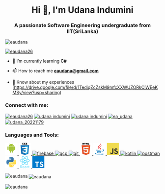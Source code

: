 <h1 align="center">Hi 👋, I'm Udana Indumini</h1>
<h3 align="center">A passionate Software Engineering undergraduate from IIT(SriLanka)</h3>

<p align="left"> <img src="https://komarev.com/ghpvc/?username=eaudana&label=Profile%20views&color=0e75b6&style=flat" alt="eaudana" /> </p>

<p align="left"> <a href="https://twitter.com/eaudana26" target="blank"><img src="https://img.shields.io/twitter/follow/eaudana26?logo=twitter&style=for-the-badge" alt="eaudana26" /></a> </p>

- 🌱 I’m currently learning **C#**

- 📫 How to reach me **eaudana@gmail.com**

- 📄 Know about my experiences [https://drive.google.com/file/d/1TediqZcZskM9mfcXXWUZORkClWEeKMSy/view?usp=sharing)

<h3 align="left">Connect with me:</h3>
<p align="left">
<a href="https://twitter.com/eaudana26" target="blank"><img align="center" src="https://raw.githubusercontent.com/rahuldkjain/github-profile-readme-generator/master/src/images/icons/Social/twitter.svg" alt="eaudana26" height="30" width="40" /></a>
<a href="https://linkedin.com/in/udana indumini" target="blank"><img align="center" src="https://raw.githubusercontent.com/rahuldkjain/github-profile-readme-generator/master/src/images/icons/Social/linked-in-alt.svg" alt="udana indumini" height="30" width="40" /></a>
<a href="https://fb.com/udana indumini" target="blank"><img align="center" src="https://raw.githubusercontent.com/rahuldkjain/github-profile-readme-generator/master/src/images/icons/Social/facebook.svg" alt="udana indumini" height="30" width="40" /></a>
<a href="https://instagram.com/ea_udana" target="blank"><img align="center" src="https://raw.githubusercontent.com/rahuldkjain/github-profile-readme-generator/master/src/images/icons/Social/instagram.svg" alt="ea_udana" height="30" width="40" /></a>
<a href="https://www.hackerrank.com/udana_20221179" target="blank"><img align="center" src="https://raw.githubusercontent.com/rahuldkjain/github-profile-readme-generator/master/src/images/icons/Social/hackerrank.svg" alt="udana_20221179" height="30" width="40" /></a>
</p>

<h3 align="left">Languages and Tools:</h3>
<p align="left"> <a href="https://developer.android.com" target="_blank" rel="noreferrer"> <img src="https://raw.githubusercontent.com/devicons/devicon/master/icons/android/android-original-wordmark.svg" alt="android" width="40" height="40"/> </a> <a href="https://www.w3schools.com/css/" target="_blank" rel="noreferrer"> <img src="https://raw.githubusercontent.com/devicons/devicon/master/icons/css3/css3-original-wordmark.svg" alt="css3" width="40" height="40"/> </a> <a href="https://firebase.google.com/" target="_blank" rel="noreferrer"> <img src="https://www.vectorlogo.zone/logos/firebase/firebase-icon.svg" alt="firebase" width="40" height="40"/> </a> <a href="https://cloud.google.com" target="_blank" rel="noreferrer"> <img src="https://www.vectorlogo.zone/logos/google_cloud/google_cloud-icon.svg" alt="gcp" width="40" height="40"/> </a> <a href="https://git-scm.com/" target="_blank" rel="noreferrer"> <img src="https://www.vectorlogo.zone/logos/git-scm/git-scm-icon.svg" alt="git" width="40" height="40"/> </a> <a href="https://www.w3.org/html/" target="_blank" rel="noreferrer"> <img src="https://raw.githubusercontent.com/devicons/devicon/master/icons/html5/html5-original-wordmark.svg" alt="html5" width="40" height="40"/> </a> <a href="https://www.java.com" target="_blank" rel="noreferrer"> <img src="https://raw.githubusercontent.com/devicons/devicon/master/icons/java/java-original.svg" alt="java" width="40" height="40"/> </a> <a href="https://developer.mozilla.org/en-US/docs/Web/JavaScript" target="_blank" rel="noreferrer"> <img src="https://raw.githubusercontent.com/devicons/devicon/master/icons/javascript/javascript-original.svg" alt="javascript" width="40" height="40"/> </a> <a href="https://kotlinlang.org" target="_blank" rel="noreferrer"> <img src="https://www.vectorlogo.zone/logos/kotlinlang/kotlinlang-icon.svg" alt="kotlin" width="40" height="40"/> </a> <a href="https://postman.com" target="_blank" rel="noreferrer"> <img src="https://www.vectorlogo.zone/logos/getpostman/getpostman-icon.svg" alt="postman" width="40" height="40"/> </a> <a href="https://www.python.org" target="_blank" rel="noreferrer"> <img src="https://raw.githubusercontent.com/devicons/devicon/master/icons/python/python-original.svg" alt="python" width="40" height="40"/> </a> <a href="https://reactjs.org/" target="_blank" rel="noreferrer"> <img src="https://raw.githubusercontent.com/devicons/devicon/master/icons/react/react-original-wordmark.svg" alt="react" width="40" height="40"/> </a> <a href="https://www.typescriptlang.org/" target="_blank" rel="noreferrer"> <img src="https://raw.githubusercontent.com/devicons/devicon/master/icons/typescript/typescript-original.svg" alt="typescript" width="40" height="40"/> </a> </p>

<p><img align="left" src="https://github-readme-stats.vercel.app/api/top-langs?username=eaudana&show_icons=true&locale=en&layout=compact" alt="eaudana" /></p>

<p>&nbsp;<img align="center" src="https://github-readme-stats.vercel.app/api?username=eaudana&show_icons=true&locale=en" alt="eaudana" /></p>

<p><img align="center" src="https://github-readme-streak-stats.herokuapp.com/?user=eaudana&" alt="eaudana" /></p>
